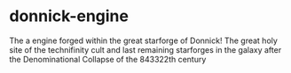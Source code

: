 # donnick-engine
The a engine forged within the great starforge of Donnick! The great holy site of the technifinity cult and last remaining starforges in the galaxy after the Denominational Collapse of the 843322th century
